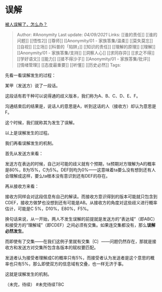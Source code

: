 # 误解
[被人误解了，怎么办？](https://www.zhihu.com/question/445191728/answer/2099194149)

> Author: #Anonymity 
Last update: *04/09/2021* 
Links: [[谁的责任]] [[谁的问题]] [[悟性2]] [[尊师]] [[Anonymity/01 - 家族答集/温柔]] [[莫失莫忘]] [[自视]] [[立场]] [[科普的「陷阱」]] [[知识的责任]] [[理解的原理]] [[理解]] [[Anonymity/01 - 家族答集/支持]] [[洞察人心]] [[求同存异]] [[求之不得]] [[学好语文]] [[能力]] [[揉不得沙子]] [[Anonymity/01 - 家族答集/批评]] [[情绪管理]] [[态度最重要]] [[听懂]] [[历史必然]]
Tags:  


先看一看误解发生的过程：

某甲（发送方）说了一段话。

这段话有若干种可以说得通的歧义版本，我们称为A、B、C、D、E、F。

沟通结束后的结果是，说话人的意思是A，听到这话的人（接收方）却认为意思是F。

这个时候，我们就称其为发生了误解。

以上是误解发生的过程。

  

我们再看误解发生的机制。

首先从发送方来看：

发送方在表达的时候，自己对可能的歧义就有个预期，ta预期对方理解为A的概率是80%，B为15%，C为5%。DEF则均为0%——这意味着ta要么没有想到还有人会理解成这样，要么ta根本没有意识到还有DEF的存在。

再从接收方来看：

接收方同样会对这段信息有自己的解读。而接收方意识得到的版本可能就只包含到CDEF，接收方做梦也没想到还有可能是AB。从接收方的角度对这些歧义进行概率估计，可能是C 5%，D10%，E80%，F5%。

换句话来说，从一开始，两人不发生误解的前提就是发送方的“表达域”（即ABC）和接受方的“理解域”（即CDEF）之间必须有交集。如果连交集都没有，那么**误解必然发生**。

而即使有了交集——在我们这例子里就有交集｛C｝——问题仍然存在，那就是接收方和发送方对交集所包含各版本的赋权要匹配。

发送者认为接受者理解成C的概率只有5%，而接受者认为发送者是这个意思的概率也只有5%，那么即使双方的信息域有交叠，也一样无济于事。

这就是误解发生的机制。

（未完，待续）
#未完待续TBC 